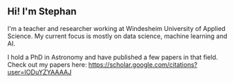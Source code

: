 ## Hi! I'm Stephan

I'm a teacher and researcher working at Windesheim University of Applied Science. My current focus is mostly on data science, machine learning and AI.

I hold a PhD in Astronomy and have published a few papers in that field. Check out my papers here: https://scholar.google.com/citations?user=IODuYZYAAAAJ
